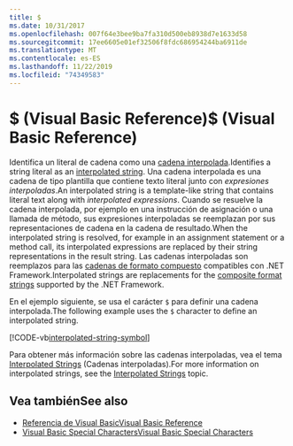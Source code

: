 ```yaml
---
title: $
ms.date: 10/31/2017
ms.openlocfilehash: 007f64e3bee9ba7fa310d500eb8938d7e1633d58
ms.sourcegitcommit: 17ee6605e01ef32506f8fdc686954244ba6911de
ms.translationtype: MT
ms.contentlocale: es-ES
ms.lasthandoff: 11/22/2019
ms.locfileid: "74349583"
---
```

# <a name="-visual-basic-reference"></a><span data-ttu-id="66a9e-101">$ (Visual Basic Reference)</span><span class="sxs-lookup"><span data-stu-id="66a9e-101">$ (Visual Basic Reference)</span></span>

<span data-ttu-id="66a9e-102">Identifica un literal de cadena como una [cadena interpolada](../../programming-guide/language-features/strings/interpolated-strings.md).</span><span class="sxs-lookup"><span data-stu-id="66a9e-102">Identifies a string literal as an [interpolated string](../../programming-guide/language-features/strings/interpolated-strings.md).</span></span> <span data-ttu-id="66a9e-103">Una cadena interpolada es una cadena de tipo plantilla que contiene texto literal junto con *expresiones interpoladas*.</span><span class="sxs-lookup"><span data-stu-id="66a9e-103">An interpolated string is a template-like string that contains literal text along with *interpolated expressions*.</span></span> <span data-ttu-id="66a9e-104">Cuando se resuelve la cadena interpolada, por ejemplo en una instrucción de asignación o una llamada de método, sus expresiones interpoladas se reemplazan por sus representaciones de cadena en la cadena de resultado.</span><span class="sxs-lookup"><span data-stu-id="66a9e-104">When the interpolated string is resolved, for example in an assignment statement or a method call, its interpolated expressions are replaced by their string representations in the result string.</span></span> <span data-ttu-id="66a9e-105">Las cadenas interpoladas son reemplazos para las [cadenas de formato compuesto](../../../standard/base-types/composite-formatting.md) compatibles con .NET Framework.</span><span class="sxs-lookup"><span data-stu-id="66a9e-105">Interpolated strings are replacements for the [composite format strings](../../../standard/base-types/composite-formatting.md) supported by the .NET Framework.</span></span>

<span data-ttu-id="66a9e-106">En el ejemplo siguiente, se usa el carácter `$` para definir una cadena interpolada.</span><span class="sxs-lookup"><span data-stu-id="66a9e-106">The following example uses the `$` character to define an interpolated string.</span></span>

[!CODE-vb[interpolated-string-symbol](../../../../samples/snippets/visualbasic/language-reference/special-characters/dollar-sign1.vb)]

<span data-ttu-id="66a9e-107">Para obtener más información sobre las cadenas interpoladas, vea el tema [Interpolated Strings](../../programming-guide/language-features/strings/interpolated-strings.md) (Cadenas interpoladas).</span><span class="sxs-lookup"><span data-stu-id="66a9e-107">For more information on interpolated strings, see the [Interpolated Strings](../../programming-guide/language-features/strings/interpolated-strings.md) topic.</span></span>

## <a name="see-also"></a><span data-ttu-id="66a9e-108">Vea también</span><span class="sxs-lookup"><span data-stu-id="66a9e-108">See also</span></span>

- [<span data-ttu-id="66a9e-109">Referencia de Visual Basic</span><span class="sxs-lookup"><span data-stu-id="66a9e-109">Visual Basic Reference</span></span>](../index.md)
- [<span data-ttu-id="66a9e-110">Visual Basic Special Characters</span><span class="sxs-lookup"><span data-stu-id="66a9e-110">Visual Basic Special Characters</span></span>](index.md)
